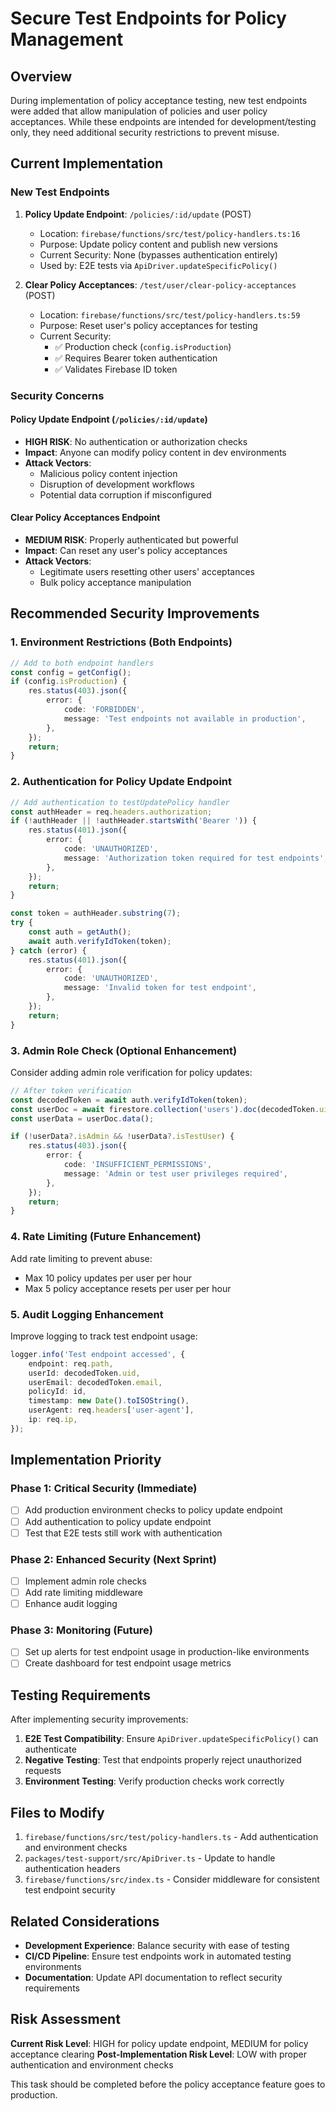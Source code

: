 # Secure Test Endpoints for Policy Management

## Overview

During implementation of policy acceptance testing, new test endpoints were added that allow manipulation of policies and user policy acceptances. While these endpoints are intended for development/testing only, they need additional security restrictions to prevent misuse.

## Current Implementation

### New Test Endpoints

1. **Policy Update Endpoint**: `/policies/:id/update` (POST)
    - Location: `firebase/functions/src/test/policy-handlers.ts:16`
    - Purpose: Update policy content and publish new versions
    - Current Security: None (bypasses authentication entirely)
    - Used by: E2E tests via `ApiDriver.updateSpecificPolicy()`

2. **Clear Policy Acceptances**: `/test/user/clear-policy-acceptances` (POST)
    - Location: `firebase/functions/src/test/policy-handlers.ts:59`
    - Purpose: Reset user's policy acceptances for testing
    - Current Security:
        - ✅ Production check (`config.isProduction`)
        - ✅ Requires Bearer token authentication
        - ✅ Validates Firebase ID token

### Security Concerns

#### Policy Update Endpoint (`/policies/:id/update`)

- **HIGH RISK**: No authentication or authorization checks
- **Impact**: Anyone can modify policy content in dev environments
- **Attack Vectors**:
    - Malicious policy content injection
    - Disruption of development workflows
    - Potential data corruption if misconfigured

#### Clear Policy Acceptances Endpoint

- **MEDIUM RISK**: Properly authenticated but powerful
- **Impact**: Can reset any user's policy acceptances
- **Attack Vectors**:
    - Legitimate users resetting other users' acceptances
    - Bulk policy acceptance manipulation

## Recommended Security Improvements

### 1. Environment Restrictions (Both Endpoints)

```typescript
// Add to both endpoint handlers
const config = getConfig();
if (config.isProduction) {
    res.status(403).json({
        error: {
            code: 'FORBIDDEN',
            message: 'Test endpoints not available in production',
        },
    });
    return;
}
```

### 2. Authentication for Policy Update Endpoint

```typescript
// Add authentication to testUpdatePolicy handler
const authHeader = req.headers.authorization;
if (!authHeader || !authHeader.startsWith('Bearer ')) {
    res.status(401).json({
        error: {
            code: 'UNAUTHORIZED',
            message: 'Authorization token required for test endpoints',
        },
    });
    return;
}

const token = authHeader.substring(7);
try {
    const auth = getAuth();
    await auth.verifyIdToken(token);
} catch (error) {
    res.status(401).json({
        error: {
            code: 'UNAUTHORIZED',
            message: 'Invalid token for test endpoint',
        },
    });
    return;
}
```

### 3. Admin Role Check (Optional Enhancement)

Consider adding admin role verification for policy updates:

```typescript
// After token verification
const decodedToken = await auth.verifyIdToken(token);
const userDoc = await firestore.collection('users').doc(decodedToken.uid).get();
const userData = userDoc.data();

if (!userData?.isAdmin && !userData?.isTestUser) {
    res.status(403).json({
        error: {
            code: 'INSUFFICIENT_PERMISSIONS',
            message: 'Admin or test user privileges required',
        },
    });
    return;
}
```

### 4. Rate Limiting (Future Enhancement)

Add rate limiting to prevent abuse:

- Max 10 policy updates per user per hour
- Max 5 policy acceptance resets per user per hour

### 5. Audit Logging Enhancement

Improve logging to track test endpoint usage:

```typescript
logger.info('Test endpoint accessed', {
    endpoint: req.path,
    userId: decodedToken.uid,
    userEmail: decodedToken.email,
    policyId: id,
    timestamp: new Date().toISOString(),
    userAgent: req.headers['user-agent'],
    ip: req.ip,
});
```

## Implementation Priority

### Phase 1: Critical Security (Immediate)

- [ ] Add production environment checks to policy update endpoint
- [ ] Add authentication to policy update endpoint
- [ ] Test that E2E tests still work with authentication

### Phase 2: Enhanced Security (Next Sprint)

- [ ] Implement admin role checks
- [ ] Add rate limiting middleware
- [ ] Enhance audit logging

### Phase 3: Monitoring (Future)

- [ ] Set up alerts for test endpoint usage in production-like environments
- [ ] Create dashboard for test endpoint usage metrics

## Testing Requirements

After implementing security improvements:

1. **E2E Test Compatibility**: Ensure `ApiDriver.updateSpecificPolicy()` can authenticate
2. **Negative Testing**: Test that endpoints properly reject unauthorized requests
3. **Environment Testing**: Verify production checks work correctly

## Files to Modify

1. `firebase/functions/src/test/policy-handlers.ts` - Add authentication and environment checks
2. `packages/test-support/src/ApiDriver.ts` - Update to handle authentication headers
3. `firebase/functions/src/index.ts` - Consider middleware for consistent test endpoint security

## Related Considerations

- **Development Experience**: Balance security with ease of testing
- **CI/CD Pipeline**: Ensure test endpoints work in automated testing environments
- **Documentation**: Update API documentation to reflect security requirements

## Risk Assessment

**Current Risk Level**: HIGH for policy update endpoint, MEDIUM for policy acceptance clearing
**Post-Implementation Risk Level**: LOW with proper authentication and environment checks

This task should be completed before the policy acceptance feature goes to production.

